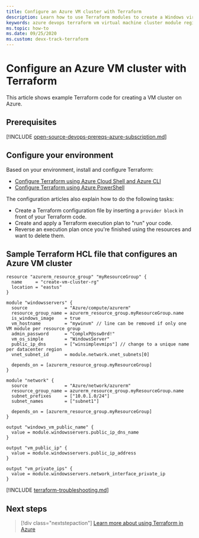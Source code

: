 ```yaml
---
title: Configure an Azure VM cluster with Terraform
description: Learn how to use Terraform modules to create a Windows virtual machine cluster in Azure.
keywords: azure devops terraform vm virtual machine cluster module registry
ms.topic: how-to
ms.date: 09/25/2020
ms.custom: devx-track-terraform
---
```


# Configure an Azure VM cluster with Terraform

This article shows example Terraform code for creating a VM cluster on Azure.

## Prerequisites

[!INCLUDE [open-source-devops-prereqs-azure-subscription.md](../includes/open-source-devops-prereqs-azure-subscription.md)]

## Configure your environment

Based on your environment, install and configure Terraform:

- [Configure Terraform using Azure Cloud Shell and Azure CLI](get-started-cloud-shell.md)
- [Configure Terraform using Azure PowerShell](get-started-powershell.md)

The configuration articles also explain how to do the following tasks:

- Create a Terraform configuration file by inserting a `provider block` in front of your Terraform code.
- Create and apply a Terraform execution plan to "run" your code.
- Reverse an execution plan once you're finished using the resources and want to delete them.

## Sample Terraform HCL file that configures an Azure VM cluster

```hcl
resource "azurerm_resource_group" "myResourceGroup" {
  name     = "create-vm-cluster-rg"
  location = "eastus"
}

module "windowsservers" {
  source              = "Azure/compute/azurerm"
  resource_group_name = azurerm_resource_group.myResourceGroup.name
  is_windows_image    = true
  vm_hostname         = "mywinvm" // line can be removed if only one VM module per resource group
  admin_password      = "ComplxP@ssw0rd!"
  vm_os_simple        = "WindowsServer"
  public_ip_dns       = ["winsimplevmips"] // change to a unique name per datacenter region
  vnet_subnet_id      = module.network.vnet_subnets[0]
    
  depends_on = [azurerm_resource_group.myResourceGroup]
}

module "network" {
  source              = "Azure/network/azurerm"
  resource_group_name = azurerm_resource_group.myResourceGroup.name
  subnet_prefixes     = ["10.0.1.0/24"]
  subnet_names        = ["subnet1"]

  depends_on = [azurerm_resource_group.myResourceGroup]
}

output "windows_vm_public_name" {
  value = module.windowsservers.public_ip_dns_name
}

output "vm_public_ip" {
  value = module.windowsservers.public_ip_address
}

output "vm_private_ips" {
  value = module.windowsservers.network_interface_private_ip
}
```

[!INCLUDE [terraform-troubleshooting.md](includes/terraform-troubleshooting.md)]

## Next steps

> [!div class="nextstepaction"]
> [Learn more about using Terraform in Azure](/azure/terraform)